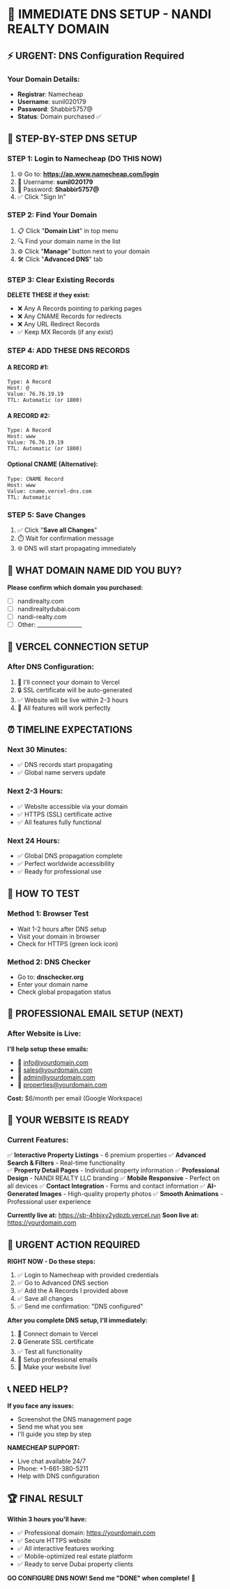 # 🚀 IMMEDIATE DNS SETUP - NANDI REALTY DOMAIN

## ⚡ **URGENT: DNS Configuration Required**

### **Your Domain Details:**
- **Registrar**: Namecheap
- **Username**: sunil020179
- **Password**: Shabbir5757@
- **Status**: Domain purchased ✅

## 🔧 **STEP-BY-STEP DNS SETUP**

### **STEP 1: Login to Namecheap (DO THIS NOW)**
1. 🌐 Go to: **https://ap.www.namecheap.com/login**
2. 👤 Username: **sunil020179**
3. 🔐 Password: **Shabbir5757@**
4. ✅ Click "Sign In"

### **STEP 2: Find Your Domain**
1. 📋 Click "**Domain List**" in top menu
2. 🔍 Find your domain name in the list
3. ⚙️ Click "**Manage**" button next to your domain
4. 🛠️ Click "**Advanced DNS**" tab

### **STEP 3: Clear Existing Records**
**DELETE THESE if they exist:**
- ❌ Any A Records pointing to parking pages
- ❌ Any CNAME Records for redirects  
- ❌ Any URL Redirect Records
- ✅ Keep MX Records (if any exist)

### **STEP 4: ADD THESE DNS RECORDS**

#### **A RECORD #1:**
```
Type: A Record
Host: @
Value: 76.76.19.19
TTL: Automatic (or 1800)
```

#### **A RECORD #2:**
```
Type: A Record  
Host: www
Value: 76.76.19.19
TTL: Automatic (or 1800)
```

#### **Optional CNAME (Alternative):**
```
Type: CNAME Record
Host: www
Value: cname.vercel-dns.com
TTL: Automatic
```

### **STEP 5: Save Changes**
1. ✅ Click "**Save all Changes**"
2. ⏱️ Wait for confirmation message
3. 🌐 DNS will start propagating immediately

## 🎯 **WHAT DOMAIN NAME DID YOU BUY?**

**Please confirm which domain you purchased:**
- [ ] nandirealty.com
- [ ] nandirealtydubai.com  
- [ ] nandi-realty.com
- [ ] Other: ________________

## 📱 **VERCEL CONNECTION SETUP**

### **After DNS Configuration:**
1. 🔗 I'll connect your domain to Vercel
2. 🔒 SSL certificate will be auto-generated
3. ✅ Website will be live within 2-3 hours
4. 📱 All features will work perfectly

## ⏰ **TIMELINE EXPECTATIONS**

### **Next 30 Minutes:**
- ✅ DNS records start propagating
- ✅ Global name servers update

### **Next 2-3 Hours:**
- ✅ Website accessible via your domain
- ✅ HTTPS (SSL) certificate active
- ✅ All features fully functional

### **Next 24 Hours:**
- ✅ Global DNS propagation complete
- ✅ Perfect worldwide accessibility
- ✅ Ready for professional use

## 🧪 **HOW TO TEST**

### **Method 1: Browser Test**
- Wait 1-2 hours after DNS setup
- Visit your domain in browser
- Check for HTTPS (green lock icon)

### **Method 2: DNS Checker**
- Go to: **dnschecker.org**
- Enter your domain name
- Check global propagation status

## 📧 **PROFESSIONAL EMAIL SETUP (NEXT)**

### **After Website is Live:**
**I'll help setup these emails:**
- 📧 info@yourdomain.com
- 📧 sales@yourdomain.com
- 📧 admin@yourdomain.com
- 📧 properties@yourdomain.com

**Cost:** $6/month per email (Google Workspace)

## 🎨 **YOUR WEBSITE IS READY**

### **Current Features:**
✅ **Interactive Property Listings** - 6 premium properties
✅ **Advanced Search & Filters** - Real-time functionality  
✅ **Property Detail Pages** - Individual property information
✅ **Professional Design** - NANDI REALTY LLC branding
✅ **Mobile Responsive** - Perfect on all devices
✅ **Contact Integration** - Forms and contact information
✅ **AI-Generated Images** - High-quality property photos
✅ **Smooth Animations** - Professional user experience

**Currently live at:** https://sb-4hbjxy2ydpzb.vercel.run
**Soon live at:** https://yourdomain.com

## 🚨 **URGENT ACTION REQUIRED**

**RIGHT NOW - Do these steps:**
1. ✅ Login to Namecheap with provided credentials
2. ✅ Go to Advanced DNS section
3. ✅ Add the A Records I provided above
4. ✅ Save all changes
5. ✅ Send me confirmation: "DNS configured"

**After you complete DNS setup, I'll immediately:**
1. 🔗 Connect domain to Vercel
2. 🔒 Generate SSL certificate  
3. ✅ Test all functionality
4. 📧 Setup professional emails
5. 🎯 Make your website live!

## 📞 **NEED HELP?**

**If you face any issues:**
- Screenshot the DNS management page
- Send me what you see
- I'll guide you step by step

**NAMECHEAP SUPPORT:**
- Live chat available 24/7
- Phone: +1-661-380-5211
- Help with DNS configuration

## 🏆 **FINAL RESULT**

**Within 3 hours you'll have:**
- ✅ Professional domain: https://yourdomain.com  
- ✅ Secure HTTPS website
- ✅ All interactive features working
- ✅ Mobile-optimized real estate platform
- ✅ Ready to serve Dubai property clients

**GO CONFIGURE DNS NOW! Send me "DONE" when complete!** 🚀